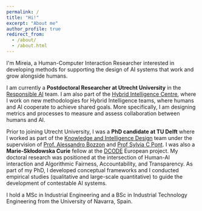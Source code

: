```yaml
---
permalink: /
title: "Hi!"
excerpt: "About me"
author_profile: true
redirect_from: 
  - /about/
  - /about.html
---
```


I'm Mireia, a Human-Computer Interaction Researcher interested in developing methods for supporting the design of AI systems that work and grow alongside humans.

I am currently a **Postdoctoral Researcher at Utrecht University** in the [Responsible AI](https://rai-uu.github.io/) team. I am also part of the [Hybrid Intelligence Centre](https://www.hybrid-intelligence-centre.nl/), where I work on new methodologies for Hybrid Intelligence teams, where humans and AI cooperate to achieve shared goals. More specifically, I am designing metrics and processes to measure and assess collaboration between humans and AI.   

Prior to joining Utrecht University, I was a **PhD candidate at TU Delft** where I worked as part of the [Knowledge and Intelligence Design](https://www.tudelft.nl/io/over-io/afdelingen/sustainable-design-engineering/kind) team under the supervision of [Prof. Alessandro Bozzon](https://www.alessandrobozzon.com/) and [Prof Sylvia C Pont](https://www.tudelft.nl/io/over-io/personen/pont-sc). I was also a **Marie-Skłodowska Curie** fellow at the [DCODE](https://dcode-network.eu/) European project. My doctoral research was positioned at the intersection of Human-AI interaction and Algorithmic Fairness, Accountability, and Transparency. As part of my PhD, I developed conceptual frameworks and I conducted empirical studies (qualitative and large-scale quantitative) to guide the development of contestable AI systems. 

I hold a MSc in Industrial Engineering and a BSc in Industrial Technology Engineering from the University of Navarra, Spain.

